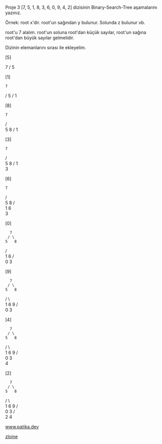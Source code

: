 Proje 3
[7, 5, 1, 8, 3, 6, 0, 9, 4, 2] dizisinin Binary-Search-Tree aşamalarını yazınız.

Örnek: root x'dir. root'un sağından y bulunur. Solunda z bulunur vb.

root'u 7 alalım.
root'un soluna root'dan küçük sayılar, root'un sağına root'dan büyük sayılar gelmelidir.

Dizinin elemanlarını sırası ile ekleyelim.

[5]

  7
 /
5

[1]

    7
   /
  5
 /
1

[8]

    7
   / \
  5   8
 /
1

[3]

    7
   / \
  5   8
 /
1
 \
  3 

[6]

    7
   / \
  5   8
 / \
1   6
 \
  3

[0]

      7
     / \
    5   8
   / \
  1   6
 / \
0   3

[9]

      7
     / \
    5   8
   / \   \
  1   6   9
 / \
0   3

[4]

      7
     / \
    5   8
   / \   \
  1   6   9
 / \
0   3
     \
      4

[2]

      7
     / \
    5   8
   / \   \
  1   6   9
 / \
0   3
   / \
  2   4



www.patika.dev

[zloine](https://app.patika.dev/zloine)


